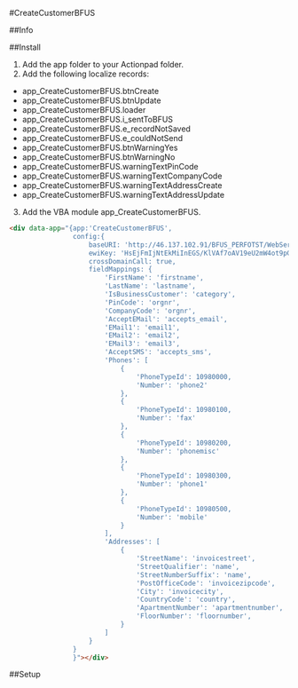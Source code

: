 #CreateCustomerBFUS

##Info



##Install
1. Add the app folder to your Actionpad folder.
2. Add the following localize records:
*	app_CreateCustomerBFUS.btnCreate
*	app_CreateCustomerBFUS.btnUpdate
*	app_CreateCustomerBFUS.loader
*	app_CreateCustomerBFUS.i_sentToBFUS
*	app_CreateCustomerBFUS.e_recordNotSaved
*	app_CreateCustomerBFUS.e_couldNotSend
*	app_CreateCustomerBFUS.btnWarningYes
*	app_CreateCustomerBFUS.btnWarningNo
*	app_CreateCustomerBFUS.warningTextPinCode
*	app_CreateCustomerBFUS.warningTextCompanyCode
*	app_CreateCustomerBFUS.warningTextAddressCreate
*	app_CreateCustomerBFUS.warningTextAddressUpdate
3. Add the VBA module app_CreateCustomerBFUS.

```html
<div data-app="{app:'CreateCustomerBFUS',
				config:{
					baseURI: 'http://46.137.102.91/BFUS_PERFOTST/WebServices/EWI6_1/',
					ewiKey: 'HsEjFmIjNtEkMiInEGS/KlVAf7oAV19eU2mW4ot9pGV0nK+mdXR24/C7HS7GIt/n4q8Sw0AeIxSWAK/N6J4EPV0Ya2E=',
					crossDomainCall: true,
					fieldMappings: {
						'FirstName': 'firstname',
						'LastName': 'lastname',	
						'IsBusinessCustomer': 'category',
						'PinCode': 'orgnr',
						'CompanyCode': 'orgnr',
						'AcceptEMail': 'accepts_email',
						'EMail1': 'email1',
						'EMail2': 'email2',
						'EMail3': 'email3',
						'AcceptSMS': 'accepts_sms',
						'Phones': [
							{
								'PhoneTypeId': 10980000,
								'Number': 'phone2'
							},
							{
								'PhoneTypeId': 10980100,
								'Number': 'fax'
							},
							{
								'PhoneTypeId': 10980200,
								'Number': 'phonemisc'
							},
							{
								'PhoneTypeId': 10980300,
								'Number': 'phone1'
							},
							{
								'PhoneTypeId': 10980500,
								'Number': 'mobile'
							}
						],
						'Addresses': [
							{
								'StreetName': 'invoicestreet',
								'StreetQualifier': 'name',
								'StreetNumberSuffix': 'name',
								'PostOfficeCode': 'invoicezipcode',
								'City': 'invoicecity',
								'CountryCode': 'country',
								'ApartmentNumber': 'apartmentnumber',
								'FloorNumber': 'floornumber',
							}
						]
					}
				}
				}"></div>
```


##Setup
